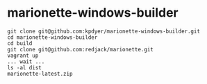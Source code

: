 # marionette-windows-builder

```console
git clone git@github.com:kpdyer/marionette-windows-builder.git
cd marionette-windows-builder
cd build
git clone git@github.com:redjack/marionette.git
vagrant up
... wait ...
ls -al dist
marionette-latest.zip
```
